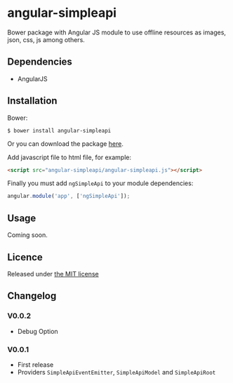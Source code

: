 # angular-simpleapi

Bower package with Angular JS module to use offline resources as images, json, css, js among others.

## Dependencies

* AngularJS

## Installation

Bower:

```
$ bower install angular-simpleapi
```

Or you can download the package [here](https://codeload.github.com/arondn2/angular-simpleapi/zip/master).

Add javascript file to html file, for example:

```html
<script src="angular-simpleapi/angular-simpleapi.js"></script>
```

Finally you must add `ngSimpleApi` to your module dependencies:

```javascript
angular.module('app', ['ngSimpleApi']);
```

## Usage

Coming soon.

## Licence
Released under [the MIT license](https://github.com/arondn2/angular-simpleapi/blob/master/LICENSE)

## Changelog

### V0.0.2
* Debug Option

### V0.0.1
* First release
* Providers `SimpleApiEventEmitter`, `SimpleApiModel` and `SimpleApiRoot`
